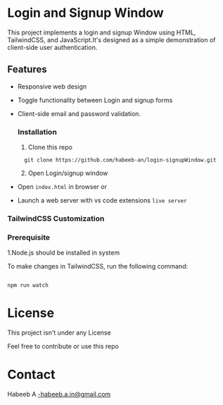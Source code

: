 # Login and Signup Window

This project implements a login and signup Window using HTML, TailwindCSS, and JavaScript.It's designed as a simple demonstration of client-side user authentication.

## Features

- Responsive web design
- Toggle functionality between Login and signup forms
- Client-side email and password validation.

  ### Installation

  1. Clone this repo
  ```
    git clone https://github.com/habeeb-an/login-signupWindow.git
  ```
  
  2. Open Login/signup window 

- Open ```index.html``` in browser or 
- Launch a web server with vs code extensions ```live server```

### TailwindCSS Customization

### Prerequisite

1.Node.js should be installed in system


To make changes in TailwindCSS, run the following command:

```

npm run watch
```

# License

This project isn't under any License

Feel free to contribute or use this repo

# Contact

Habeeb A -habeeb.a.in@gmail.com
